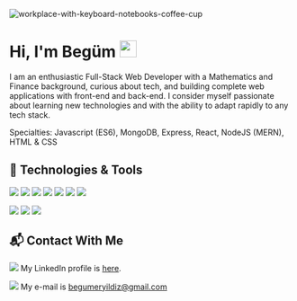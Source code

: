 ![workplace-with-keyboard-notebooks-coffee-cup](https://user-images.githubusercontent.com/30779769/178345994-ea130854-998d-4c2a-a9d9-2992d6b65dcb.jpeg)


# Hi, I'm Begüm <img src="https://raw.githubusercontent.com/MartinHeinz/MartinHeinz/master/wave.gif"  width="30px" height="30px">

I am an enthusiastic Full-Stack Web Developer with a Mathematics and Finance background, curious about tech, and building complete web applications with front-end and back-end. I consider myself passionate about learning new technologies and with the ability to adapt rapidly to any tech stack.

Specialties: Javascript (ES6), MongoDB, Express, React, NodeJS (MERN), HTML & CSS


## 🔧 Technologies & Tools

<img src='https://img.shields.io/badge/-JavaScript-F7DF1E?logo=javascript&logoColor=black&style=plastic'> <img src='https://img.shields.io/badge/-MongoDB-47A248?logo=mongodb&logoColor=white&style=plastic'> <img src='https://img.shields.io/badge/-Express-000000?logo=express&logoColor=white&style=plastic'>  <img src='https://img.shields.io/badge/-ReactJs-61DAFB?logo=react&logoColor=white&style=plastic'> <img src='https://img.shields.io/badge/-Node.JS-339933?logo=node.js&logoColor=white&style=plastic'> <img src='https://img.shields.io/badge/-HTML5-E34F26?logo=html5&logoColor=white&style=plastic'> <img src='https://img.shields.io/badge/-CSS3-1572B6?logo=css3&logoColor=white&style=plastic'>

<img src='https://img.shields.io/badge/-VisualStudioCode-007ACC?logo=visualstudiocode&logoColor=white&style=plastic'> <img src='https://img.shields.io/badge/-Nodemon-76D04B?logo=nodemon&logoColor=white&style=plastic'> <img src='https://img.shields.io/badge/-Bootstrap-7952B3?logo=bootstrap&logoColor=white&style=plastic'>


## 📬 Contact With Me

<img src='https://img.shields.io/badge/-LinkendIn-0A66C2?logo=linkedin&logoColor=white&style=plastic'> My LinkedIn profile is [here](https://www.linkedin.com/in/begumeryildiz/).

<img src='https://img.shields.io/badge/-Gmail-EA4335?logo=gmail&logoColor=white&style=plastic'> My e-mail is begumeryildiz@gmail.com

